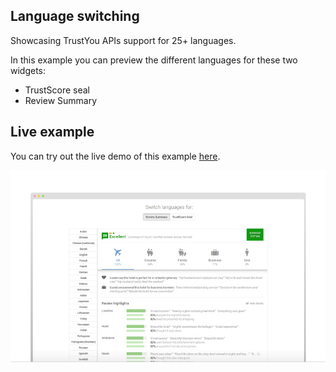Language switching
------------------

Showcasing TrustYou APIs support for 25+ languages. 

In this example you can preview the different languages for these two widgets:
- TrustScore seal
- Review Summary


Live example
------------

You can try out the live demo of this example [here](https://trustyou.github.io/example-languages/).


![alt tag](img/preview.jpg)